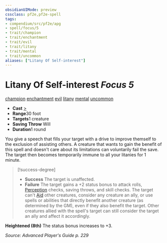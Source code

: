 ```yaml
---
obsidianUIMode: preview
cssclass: pf2e,pf2e-spell
tags:
- compendium/src/pf2e/apg
- spell/focus/5
- trait/champion
- trait/enchantment
- trait/evil
- trait/litany
- trait/mental
- trait/uncommon
aliases: ["Litany Of Self-interest"]
---
```

# Litany Of Self-interest *Focus 5*   
[champion](/rules/traits/champion.md)  [enchantment](/rules/traits/enchantment.md)  [evil](/rules/traits/evil.md)  [litany](/rules/traits/litany.md)  [mental](/rules/traits/mental.md)  [uncommon](/rules/traits/uncommon.md)  

- **Cast** [>](/rules/core-rulebook/chapter-9-playing-the-game.md#Actions "Single Action") 
- **Range**30 foot
- **Targets**1 creature
- **Saving Throw** Will
- **Duration**1 round

You give a speech that fills your target with a drive to improve themself to the exclusion of assisting others. A creature that wants to gain the benefit of this spell and doesn't care about its limitations can voluntarily fail the save. The target then becomes temporarily immune to all your litanies for 1 minute.

> [!success-degree] 
> - **Success** The target is unaffected.
> - **Failure** The target gains a +2 status bonus to attack rolls, [Perception](/compendium/skills.md#Perception) checks, saving throws, and skill checks. The target can't [Aid](/rules/actions/aid.md) other creatures, consider any creature an ally, or use spells or abilities that directly benefit another creature (as determined by the GM), even if they also benefit the target. Other creatures allied with the spell's target can still consider the target an ally and affect it accordingly.

**Heightened (8th)** The status bonus increases to +3.

*Source: Advanced Player's Guide p. 229*